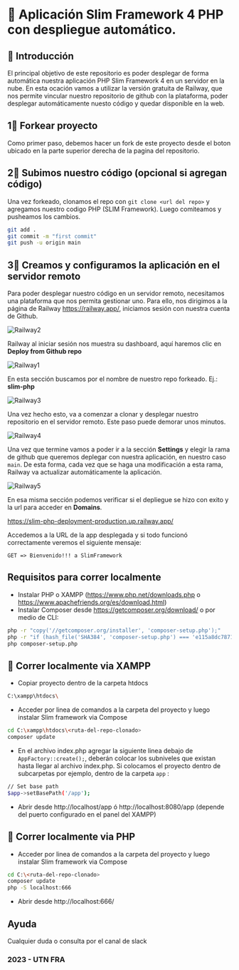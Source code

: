 🚀 Aplicación Slim Framework 4 PHP con despliegue automático.
==============================

## 📝 Introducción
El principal objetivo de este repositorio es poder desplegar de forma automática nuestra aplicación PHP Slim Framework 4 en un servidor en la nube. En esta ocación vamos a utilizar la versión gratuita de Railway, que nos permite vincular nuestro repositorio de github con la plataforma, poder desplegar automáticamente nuesto código y quedar disponible en la web.

## 1⃣ Forkear proyecto
Como primer paso, debemos hacer un fork de este proyecto desde el boton ubicado en la parte superior derecha de la pagina del repositorio.

## 2⃣ Subimos nuestro código (opcional si agregan código)
Una vez forkeado, clonamos el repo con `git clone <url del repo>` y agregamos nuestro codigo PHP (SLIM Framework).
Luego comiteamos y pusheamos los cambios.

```sh
git add .
git commit -m "first commit"
git push -u origin main
```

## 3⃣ Creamos y configuramos la aplicación en el servidor remoto

Para poder desplegar nuestro código en un servidor remoto, necesitamos una plataforma que nos permita gestionar uno. Para ello, nos dirigimos a la página de Railway https://railway.app/, iniciamos sesión con nuestra cuenta de Github.

![Railway2](https://i.ibb.co/XSj7ppS/railway-2.png)

Railway al iniciar sesión nos muestra su dashboard, aquí haremos clic en **Deploy from Github repo**

![Railway1](https://i.ibb.co/q9570sL/railway-1.png)

En esta sección buscamos por el nombre de nuestro repo forkeado. Ej.: **slim-php**

![Railway3](https://i.ibb.co/Yf2Fnx6/railway-3.png)

Una vez hecho esto, va a comenzar a clonar y desplegar nuestro repositorio en el servidor remoto. Este paso puede demorar unos minutos.

![Railway4](https://i.ibb.co/XxsR518/railway-4.png)

Una vez que termine vamos a poder ir a la sección **Settings** y elegir la rama de github que queremos deplegar con nuestra aplicación, en nuestro caso `main`. De esta forma, cada vez que se haga una modificación a esta rama, Railway va actualizar automáticamente la aplicación.

![Railway5](https://i.ibb.co/CVk5fLR/railway-5.png)

En esa misma sección podemos verificar si el depliegue se hizo con exito y la url para acceder en **Domains**. 

https://slim-php-deployment-production.up.railway.app/

Accedemos a la URL de la app desplegada y si todo funcionó correctamente veremos el siguiente mensaje:

``` GET => Bienvenido!!! a SlimFramework ```

## Requisitos para correr localmente

- Instalar PHP o XAMPP (https://www.php.net/downloads.php o https://www.apachefriends.org/es/download.html)
- Instalar Composer desde https://getcomposer.org/download/ o por medio de CLI:

```sh
php -r "copy('//getcomposer.org/installer', 'composer-setup.php');"
php -r "if (hash_file('SHA384', 'composer-setup.php') === 'e115a8dc7871f15d853148a7fbac7da27d6c0030b848d9b3dc09e2a0388afed865e6a3d6b3c0fad45c48e2b5fc1196ae') { echo 'Installer verified'; } else { echo 'Installer corrupt'; unlink('composer-setup.php'); } echo PHP_EOL;"
php composer-setup.php
```

## 📂 Correr localmente via XAMPP

- Copiar proyecto dentro de la carpeta htdocs

```sh
C:\xampp\htdocs\
```
- Acceder por linea de comandos a la carpeta del proyecto y luego instalar Slim framework via Compose

```sh
cd C:\xampp\htdocs\<ruta-del-repo-clonado>
composer update
```
- En el archivo index.php agregar la siguiente linea debajo de `AppFactory::create();`, deberán colocar los subniveles que existan hasta llegar al archivo index.php. Si colocamos el proyecto dentro de subcarpetas por ejemplo, dentro de la carpeta `app` :

```sh
// Set base path
$app->setBasePath('/app');
```
- Abrir desde http://localhost/app ó http://localhost:8080/app (depende del puerto configurado en el panel del XAMPP)

## 📁 Correr localmente via PHP

- Acceder por linea de comandos a la carpeta del proyecto y luego instalar Slim framework via Compose

```sh
cd C:\<ruta-del-repo-clonado>
composer update
php -S localhost:666
```

- Abrir desde http://localhost:666/

## Ayuda
Cualquier duda o consulta por el canal de slack

### 2023 - UTN FRA
